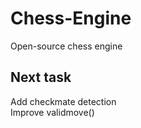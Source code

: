 # Chess-Engine
Open-source chess engine<br>

Next task
----
Add checkmate detection<br>
Improve validmove()<br>
